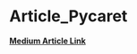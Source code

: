# Article_Pycaret

__[Medium Article Link](https://medium.com/@handikaekiw/unlocking-the-potential-of-pycaret-a-low-code-machine-learning-library-c92dd0570167)__
